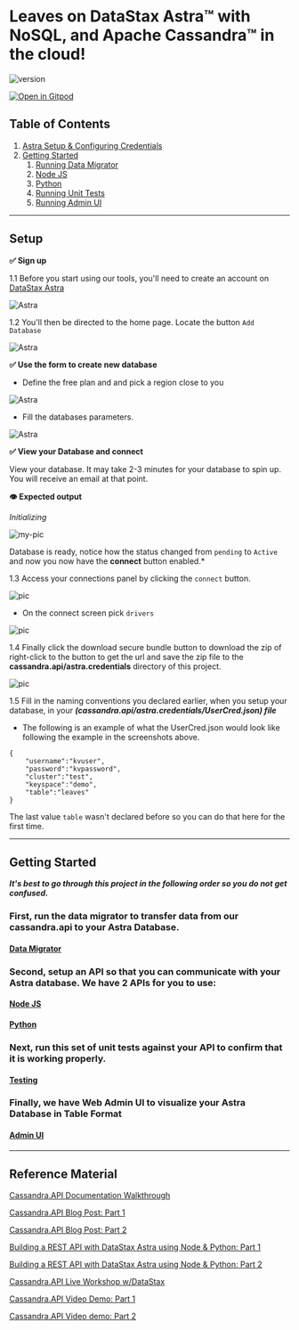 # Leaves on DataStax Astra™ with NoSQL, and Apache Cassandra™ in the cloud! 

![version](https://img.shields.io/badge/version-0.0.2-blue)

[![Open in Gitpod](https://gitpod.io/button/open-in-gitpod.svg)](https://gitpod.io/#https://github.com/anant/cassandra.api.git)

## Table of Contents

1. [Astra Setup & Configuring Credentials](#setup) 
2. [Getting Started](#Getting-Started)
	1. [Running Data Migrator](#Data-Migrator)
	2. [Node JS](#Node-js)
	3. [Python](#python)
	4. [Running Unit Tests](#testing)
	5. [Running Admin UI](#admin-ui)
  
---

## Setup

**✅ Sign up**

1.1 Before you start using our tools, you'll need to create an account on [DataStax Astra](https://dtsx.io/workshop)

![Astra](https://github.com/datastaxdevs/shared-assets/blob/master/astra/login-1000.png?raw=true)

1.2 You'll then be directed to the home page. Locate the button `Add Database` 

![Astra](https://github.com/datastaxdevs/shared-assets/blob/master/astra/dashboard-empty-1000.png?raw=true)

**✅ Use the form to create new database**

- Define the free plan and and pick a region close to you 

![Astra](https://github.com/datastaxdevs/shared-assets/blob/master/astra/choose-a-plan-1000-annotated.png?raw=true)

- Fill the databases parameters.

![Astra](https://github.com/datastaxdevs/shared-assets/blob/master/astra/create-and-configure-annotated-1000.png?raw=true)

**✅ View your Database and connect**

View your database. It may take 2-3 minutes for your database to spin up. You will receive an email at that point.

**👁️ Expected output**

*Initializing*

![my-pic](https://github.com/datastaxdevs/shared-assets/blob/master/astra/dashboard-pending-1000.png?raw=true)

Database is ready, notice how the status changed from `pending` to `Active` and now you now have the **connect** button enabled.*


1.3 Access your connections panel by clicking the `connect` button.

![pic](https://github.com/datastaxdevs/shared-assets/blob/master/astra/summary-1000-connect.png?raw=true)

- On the connect screen pick `drivers`

![pic](https://github.com/datastaxdevs/shared-assets/blob/master/astra/connect-rest-driver.png?raw=true)

1.4 Finally click the download secure bundle button to download the zip of right-click to the button to get the url and save the zip file to the **cassandra.api/astra.credentials** directory of this project. 

![pic](https://github.com/datastaxdevs/shared-assets/blob/master/astra/connect-driver-1000.png?raw=true)

1.5 Fill in the naming conventions you declared earlier, when you setup your database, in your ***(cassandra.api/astra.credentials/UserCred.json) file***
- The following is an example of what the UserCred.json would look like following the example in the screenshots above.

```
{ 
    "username":"kvuser", 
    "password":"kvpassword", 
    "cluster":"test", 
    "keyspace":"demo", 
    "table":"leaves"
}
```

The last value ``table`` wasn't declared before so you can do that here for the first time.

---

## Getting Started

***It's best to go through this project in the following order so you do not get confused.***



### First, run the data migrator to transfer data from our cassandra.api to your Astra Database.

#### [Data Migrator](https://github.com/Anant/cassandra.api/tree/master/astra.import)



### Second, setup an API so that you can communicate with your Astra database. We have 2 APIs for you to use:


#### [Node JS](https://github.com/Anant/cassandra.api/tree/master/astra.api/leaves.api.node)


#### [Python](https://github.com/Anant/cassandra.api/tree/master/astra.api/leaves.api.python)



### Next, run this set of unit tests against your API to confirm that it is working properly.

#### [Testing](https://github.com/Anant/cassandra.api/tree/master/astra.api/leaves.api.tests)


### Finally, we have Web Admin UI to visualize your Astra Database in Table Format

#### [Admin UI](https://github.com/Anant/cassandra.api/tree/master/astra.ui)


---
## Reference Material

[Cassandra.API Documentation Walkthrough](https://youtu.be/ZuIjoL60Ad4)

[Cassandra.API Blog Post: Part 1](https://blog.anant.us/setting-up-your-datastax-astra-instance-with-cassandra-api/)

[Cassandra.API Blog Post: Part 2](https://blog.anant.us/new-features-to-cassandra-api/)

[Building a REST API with DataStax Astra using Node & Python: Part 1](https://blog.anant.us/building-a-rest-api-with-cassandra-on-datastax-astra-using-python-and-node/)

[Building a REST API with DataStax Astra using Node & Python: Part 2](https://blog.anant.us/developer-workshop-building-a-rest-api-with-cassandra-using-python-and-node/)

[Cassandra.API Live Workshop w/DataStax](https://www.youtube.com/watch?v=kRYMwOl6Uo4&list=PL2g2h-wyI4SqcSXuShseNQnHMAWl0SF4q&index=2&t=0s)

[Cassandra.API Video Demo: Part 1](https://www.youtube.com/watch?v=O64pJa3eLqs)

[Cassandra.API Video demo: Part 2](https://www.youtube.com/watch?v=j2B_1_yv3CM&feature=youtu.be)
